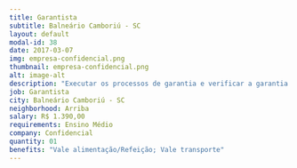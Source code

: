 ```yaml
---
title: Garantista
subtitle: Balneário Camboriú - SC
layout: default
modal-id: 38
date: 2017-03-07
img: empresa-confidencial.png
thumbnail: empresa-confidencial.png
alt: image-alt
description: "Executar os processos de garantia e verificar a garantia das peças defeituosas retiradas dos veículos, identificá-las e enviá-las à montadora. </br> Horário: Segunda a sexta das 08:00 as 18:03"
job: Garantista
city: Balneário Camboriú - SC
neighborhood: Arriba
salary: R$ 1.390,00
requirements: Ensino Médio
company: Confidencial
quantity: 01
benefits: "Vale alimentação/Refeição; Vale transporte"
---
```

